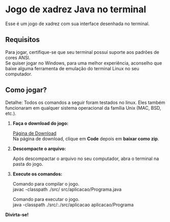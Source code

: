 # Jogo de xadrez Java no terminal
Esse é um jogo de xadrez com sua interface desenhada no terminal.

<h2>Requisitos</h2>
Para jogar, certifique-se que seu terminal possuí suporte aos padrões de cores ANSI.
<br>
Se quiser jogar no Windows, para uma melhor experiência, aconselho que baixe alguma ferramenta de emulação do terminal Linux no seu computador.

<h2>Como jogar?</h2>
<p>Detalhe: Todos os comandos a seguir foram testados no linux. Eles também funcionaram em qualquer sistema operacional da família Unix (MAC, BSD, etc.).</p>

<ol>
<li>
<strong>Faça o download do jogo:</strong>
<p>
<a href="https://github.com/zidan-haq/jogo-xadrez-java" target:"_blank">Página de Download<a>
<br>
Na página de download, clique em <strong>Code</strong> depois em <strong>baixar como zip</strong>.
</p>
</li>
<li>
<strong>Descompacte o arquivo:</strong>
<p>
Após descompactar o arquivo no seu computador, abra o terminal na pasta do jogo.
</p>
</li>
<li>
<strong>Execute os comandos:</strong>
<p>
Comando para compilar o jogo.
<br>
javac -classpath ./src/ src/aplicacao/Programa.java
</p>
<p>
Comando para executar o jogo.
<br>
java -classpath ./src/:./src/aplicacao aplicacao/Programa
</p>
</li>
</ol>
<strong>Divirta-se!</strong>
